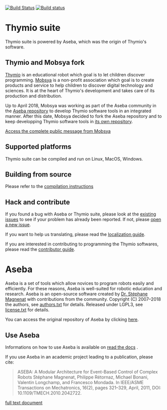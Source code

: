 

[![Build Status](https://travis-ci.org/Mobsya/aseba.svg?branch=master)](https://travis-ci.org/Mobsya/aseba)
[![Build status](https://ci.appveyor.com/api/projects/status/jbeub93xpefxnd2f/branch/master?svg=true)](https://ci.appveyor.com/project/cor3ntin/aseba/branch/master)

# Thymio suite

Thymio suite is powered by Aseba, which was the origin of Thymio's software. 


## Thymio and Mobsya fork

[Thymio](https://www.thymio.org) is an educational robot which goal is to let children discover programming. [Mobsya](http://www.mobsya.org) is a non-profit association which goal is to create products and service to help children to discover digital technology and sciences. It is at the heart of Thymio's development and takes care of its production and distribution.

Up to April 2018, Mobsya was working as part of the Aseba community in the [Aseba repository](https://github.com/aseba-community/aseba) to develop Thymio software tools in an integrated manner. After this date, Mobsya decided to fork the Aseba repository and to keep developping Thymio software tools in [its own repository](https://github.com/Mobsya/aseba). 

[Access the complete public message from Mobsya](https://docs.google.com/document/d/1ijY2dZR2TbSySMqFfbCgG_ifZPGoxrAQaVuZVQZHKlY/edit#)


## Supported platforms

Thymio suite can be compiled and run on Linux, MacOS, Windows.


## Building from source

Please refer to the [compilation instructions](docs/en/development/building.rst)


## Hack and contribute

If you found a bug with Aseba or Thymio suite, please look at the [existing issues](https://github.com/mobsya/aseba/issues) to see if your problem has already been reported.
If not, please [open a new issue](https://github.com/mobsya/aseba/issues/new).

If you want to help us translating, please read the [localization guide](localization.md).

If you are interested in contributing to programming the Thymio softwares, please read the [contributor guide](contributing.md).


# Aseba

Aseba is a set of tools which allow novices to program robots easily and efficiently.
For these reasons, Aseba is well-suited for robotic education and research.
Aseba is an open-source software created by [Dr. Stéphane Magnenat](http://stephane.magnenat.net) with contributions from the community.
Copyright (C) 2007–2018 the authors, see [authors.txt](authors.txt) for details.
Released under LGPL3, see [license.txt](license.txt) for details.

You can access the original repository of Aseba by clicking [here](https://github.com/aseba-community/aseba).


## Use Aseba

Informations on how to use Aseba is available on [read the docs](https://mobsya.github.io/aseba/) .

If you use Aseba in an academic project leading to a publication, please cite:

> ASEBA: A Modular Architecture for Event-Based Control of Complex Robots
> Stéphane Magnenat, Philippe Rétornaz, Michael Bonani, Valentin Longchamp, and Francesco Mondada.
> In IEEE/ASME Transactions on Mechatronics, 16(2), pages 321–329, April, 2011, DOI: 10.1109/TMECH.2010.2042722.
    
[full text document](https://infoscience.epfl.ch/record/144059/files/aseba-ieee-tr.pdf)




